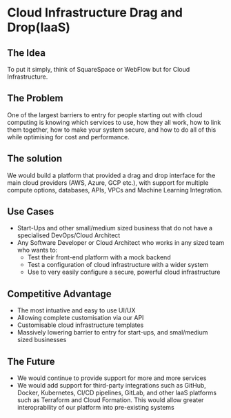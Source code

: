 # Cloud Infrastructure Drag and Drop(IaaS)


## The Idea


To put it simply, think of SquareSpace or WebFlow but for Cloud Infrastructure.


## The Problem


One of the largest barriers to entry for people starting out with cloud computing is knowing
which services to use, how they all work, how to link them together, how to make your system secure, 
and how to do all of this while optimising for cost and performance. 


## The solution


We would build a platform that provided a drag and drop interface for the main cloud providers (AWS, Azure, GCP etc.),
with support for multiple compute options, databases, APIs, VPCs and Machine Learning Integration.


## Use Cases


- Start-Ups and other small/medium sized business that do not have a specialised DevOps/Cloud Architect
- Any Software Developer or Cloud Architect who works in any sized team who wants to:
    - Test their front-end platform with a mock backend
    - Test a configuration of cloud infrastructure with a wider system
    - Use to very easily configure a secure, powerful cloud infrastructure 


## Competitive Advantage


- The most intuative and easy to use UI/UX
- Allowing complete customisation via our API 
- Customisable cloud infrastructure templates
- Massively lowering barrier to entry for start-ups, and smal/medium sized businesses


## The Future 


- We would continue to provide support for more and more services 
- We would add support for third-party integrations such as GitHub, Docker, Kubernetes, CI/CD pipelines, GitLab, and other IaaS platforms such as Terraform and Cloud Formation. This would allow greater interoprability of our platform into pre-existing systems